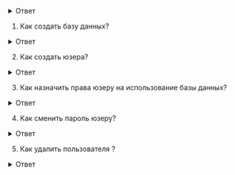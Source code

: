 <details>
  <summary>Ответ</summary>
 
</details>

1. Как создать базу данных? 
<details>
  <summary>Ответ</summary>
create databse namedb;
</details>

2. Как создать юзера? 
<details>
  <summary>Ответ</summary>
CREATE USER nameuser WITH PASSWORD 'Password';
</details>

3. Как назначить права юзеру на использование базы данных?
<details>
  <summary>Ответ</summary>
Даем права на базу командой:

GRANT ALL PRIVILEGES ON DATABASE "dbname" to user;

Теперь подключаемся к базе, к которой хотим дать доступ:

\c dbname;

а) Так мы добавим все права на использование всех таблиц в базе учетной записи:

GRANT ALL PRIVILEGES ON ALL TABLES IN SCHEMA public TO "username";

б) Также можно дать доступ к базе для определенных таблиц:

GRANT ALL PRIVILEGES ON TABLE nameTable IN SCHEMA public TO "username";

</details>

4. Как сменить пароль юзеру? 
<details>
  <summary>Ответ</summary>
ALTER USER postgres PASSWORD 'password'
</details>

5. Как удалить пользователя ? 
<details>
  <summary>Ответ</summary>
Удаление пользователя выполняется следующей командой:

DROP USER dmosk;

Забрать права:

REVOKE ALL PRIVILEGES ON ALL TABLES IN SCHEMA public FROM "dmosk";
</details>
